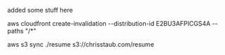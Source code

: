 added some stuff here
<!-- <link rel="stylesheet" type="text/css" href="http://yui.yahooapis.com/2.7.0/build/reset-fonts-grids/reset-fonts-grids.css" media="all" />  -->

 aws cloudfront create-invalidation --distribution-id E2BU3AFPICGS4A --paths "/*"

 aws s3 sync ./resume s3://chrisstaub.com/resume

 